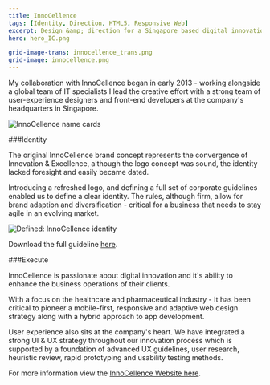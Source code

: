 ```yaml
---
title: InnoCellence
tags: [Identity, Direction, HTML5, Responsive Web]
excerpt: Design &amp; direction for a Singapore based digital innovation agency.
hero: hero_IC.png

grid-image-trans: innocellence_trans.png
grid-image: innocellence.png
---
```


My collaboration with InnoCellence began in early 2013 - working alongside a global team of IT specialists I lead the creative effort with a strong team of user-experience designers and front-end developers at the company's headquarters in Singapore.

![InnoCellence name cards](portfolio_img/innocellence/IC_bg.jpg)
    
###Identity

The original InnoCellence brand concept represents the convergence of Innovation &amp; Excellence, although the logo concept was sound, the identity lacked foresight and easily became dated.

Introducing a refreshed logo, and defining a full set of corporate guidelines enabled us to define a clear identity. The rules, although firm, allow for brand adaption and diversification - critical for a business that needs to stay agile in an evolving market.

![Defined: InnoCellence identity](portfolio_img/innocellence/IC_identity.jpg)

Download the full guideline [here](portfolio_img/innocellence/InnoCellence_Identity-Guidelines_1.0.pdf).

###Execute

InnoCellence is passionate about digital innovation and it's ability to enhance the business operations of their clients.

With a focus on the healthcare and pharmaceutical industry - It has been critical to pioneer a mobile-first, responsive and adaptive web design strategy along with a hybrid approach to app development.

User experience also sits at the company's heart. We have integrated a strong UI &amp; UX strategy throughout our innovation process which is supported by a foundation of advanced UX guidelines, user research, heuristic review, rapid prototyping and usability testing methods.

For more information view the [InnoCellence Website here](http://www.innocellence.com).
